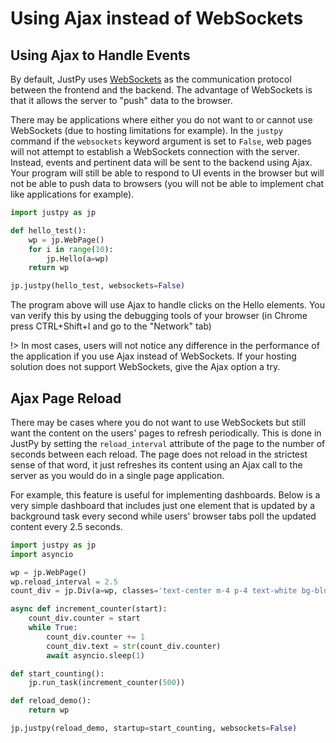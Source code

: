 # Using Ajax instead of WebSockets

## Using Ajax to Handle Events

By default, JustPy uses [WebSockets](https://developer.mozilla.org/en-US/docs/Web/API/WebSockets_API) as the communication protocol between the frontend and the backend. The advantage of WebSockets is that it allows the server to "push" data to the browser. 

There may be applications where either you do not want to or cannot use WebSockets (due to hosting limitations for example). In the `justpy` command if the `websockets` keyword argument is set to `False`, web pages will not attempt to establish a WebSockets connection with the server. Instead, events and pertinent data will be sent to the backend using Ajax. Your program will still be able to respond to UI events in the browser but will not be able to push data to browsers (you will not be able to implement chat like applications for example).

```python
import justpy as jp

def hello_test():
    wp = jp.WebPage()
    for i in range(10):
        jp.Hello(a=wp)
    return wp

jp.justpy(hello_test, websockets=False)
``` 

The program above will use Ajax to handle clicks on the Hello elements. You van verify this by using the debugging tools of your browser (in Chrome press CTRL+Shift+I and go to the "Network" tab)

!> In most cases, users will not notice any difference in the performance of the application if you use Ajax instead of WebSockets. If your hosting solution does not support WebSockets, give the Ajax option a try.

## Ajax Page Reload

There may be cases where you do not want to use WebSockets but still want the content on the users' pages to refresh periodically. This is done in JustPy by setting the `reload_interval` attribute of the page to the number of seconds between each reload. The page does not reload in the strictest sense of that word, it just refreshes its content using an Ajax call to the server as you would do in a single page application. 

For example, this feature is useful for implementing dashboards. Below is a very simple dashboard that includes just one element that is updated by a background task every second while users' browser tabs poll the updated content every 2.5 seconds. 

```python
import justpy as jp
import asyncio

wp = jp.WebPage()
wp.reload_interval = 2.5
count_div = jp.Div(a=wp, classes='text-center m-4 p-4 text-white bg-blue-500', style='font-size: 200px')

async def increment_counter(start):
    count_div.counter = start
    while True:
        count_div.counter += 1
        count_div.text = str(count_div.counter)
        await asyncio.sleep(1)

def start_counting():
    jp.run_task(increment_counter(500))

def reload_demo():
    return wp

jp.justpy(reload_demo, startup=start_counting, websockets=False)
```


